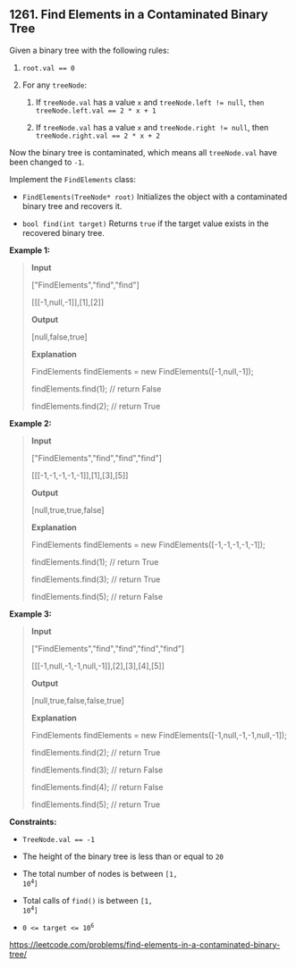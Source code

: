 ## 1261. Find Elements in a Contaminated Binary Tree

Given a binary tree with the following rules:

1. `root.val == 0`

2. For any `treeNode`:

    1. If `treeNode.val` has a value `x` and `treeNode.left != null`, `then treeNode.left.val == 2 * x + 1`

    2. If `treeNode.val` has a value `x` and `treeNode.right != null`, then `treeNode.right.val == 2 * x + 2`

Now the binary tree is contaminated, which means all `treeNode.val` have been changed to `-1`.

Implement the `FindElements` class:

- `FindElements(TreeNode* root)` Initializes the object with a contaminated binary tree and recovers it.

- `bool find(int target)` Returns `true` if the target value exists in the recovered binary tree.

**Example 1:**
>
>**Input**
>
>["FindElements","find","find"]
>
>[[[-1,null,-1]],[1],[2]]
>
>**Output**
>
>[null,false,true]
>
>**Explanation**
>
>FindElements findElements = new FindElements([-1,null,-1]); 
>
>findElements.find(1); // return False 
>
>findElements.find(2); // return True 

**Example 2:**
>
>**Input**
>
>["FindElements","find","find","find"]
>
>[[[-1,-1,-1,-1,-1]],[1],[3],[5]]
>
>**Output**
>
>[null,true,true,false]
>
>**Explanation**
>
>FindElements findElements = new FindElements([-1,-1,-1,-1,-1]);
>
>findElements.find(1); // return True
>
>findElements.find(3); // return True
>
>findElements.find(5); // return False

**Example 3:**
>
>**Input**
>
>["FindElements","find","find","find","find"]
>
>[[[-1,null,-1,-1,null,-1]],[2],[3],[4],[5]]
>
>**Output**
>
>[null,true,false,false,true]
>
>**Explanation**
>
>FindElements findElements = new FindElements([-1,null,-1,-1,null,-1]);
>
>findElements.find(2); // return True
>
>findElements.find(3); // return False
>
>findElements.find(4); // return False
>
>findElements.find(5); // return True

**Constraints:**

- `TreeNode.val == -1`

- The height of the binary tree is less than or equal to `20`

- The total number of nodes is between <code>[1, 10<sup>4</sup>]</code>

- Total calls of `find()` is between <code>[1, 10<sup>4</sup>]</code>

- <code>0 <= target <= 10<sup>6</sup></code>

https://leetcode.com/problems/find-elements-in-a-contaminated-binary-tree/